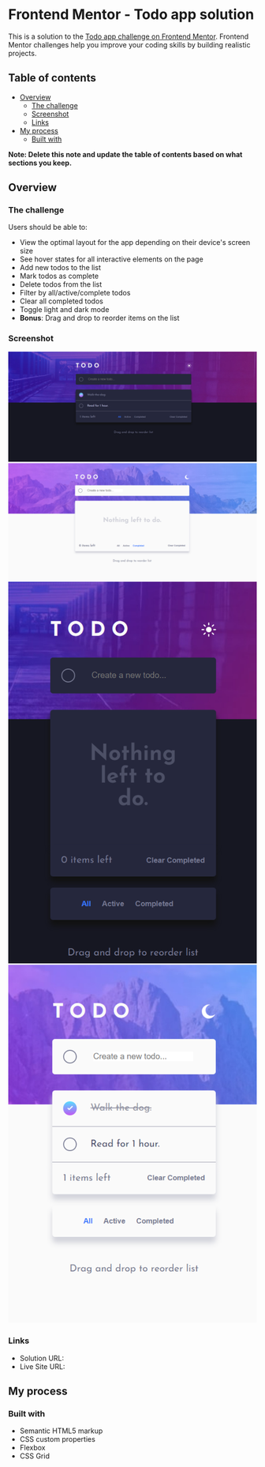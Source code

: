 # Frontend Mentor - Todo app solution

This is a solution to the [Todo app challenge on Frontend Mentor](https://www.frontendmentor.io/challenges/todo-app-Su1_KokOW). Frontend Mentor challenges help you improve your coding skills by building realistic projects. 

## Table of contents

- [Overview](#overview)
  - [The challenge](#the-challenge)
  - [Screenshot](#screenshot)
  - [Links](#links)
- [My process](#my-process)
  - [Built with](#built-with)

**Note: Delete this note and update the table of contents based on what sections you keep.**

## Overview

### The challenge

Users should be able to:

- View the optimal layout for the app depending on their device's screen size
- See hover states for all interactive elements on the page
- Add new todos to the list
- Mark todos as complete
- Delete todos from the list
- Filter by all/active/complete todos
- Clear all completed todos
- Toggle light and dark mode
- **Bonus**: Drag and drop to reorder items on the list

### Screenshot

![](./src/assets/screenshots/dark-desktop.png)
![](./src/assets/screenshots/light-desktop.png)
![](./src/assets/screenshots/dark-mobile.png)
![](./src/assets/screenshots/light-mobile.png)


### Links

- Solution URL: [](https://www.frontendmentor.io/solutions/todo-app-with-vue-js-_NCY0f3KkM)
- Live Site URL: [](https://todo-app-sand-pi.vercel.app/)

## My process

### Built with

- Semantic HTML5 markup
- CSS custom properties
- Flexbox
- CSS Grid

